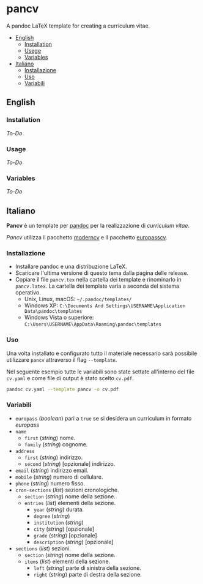 # pancv

A pandoc LaTeX template for creating a curriculum vitae.

- [English](#english)
  - [Installation](#installation)
  - [Usege](#usege)
  - [Variables](#variables)
- [Italiano](#italiano)
  - [Installazione](#installazione)
  - [Uso](#uso)
  - [Variabili](#variabili)

## English

### Installation

*To-Do*

### Usage

*To-Do*

### Variables

*To-Do*

## Italiano

**Pancv** è un template per [pandoc](https://pandoc.org/) per la realizzazione di *curriculum vitae*.

*Pancv* utilizza il pacchetto [moderncv](https://launchpad.net/moderncv) e il pacchetto [europasscv](https://github.com/gmazzamuto/europasscv).

### Installazione

- Installare pandoc e una distribuzione LaTeX.
- Scaricare l'ultima versione di questo tema dalla pagina delle release.
- Copiare il file `pancv.tex` nella cartella dei template e rinominarlo in `pancv.latex`. La cartella dei template varia a seconda del sistema operativo.
  - Unix, Linux, macOS: `~/.pandoc/templates/`
  - Windows XP: `C:\Documents And Settings\USERNAME\Application Data\pandoc\templates`
  - Windows Vista o superiore: `C:\Users\USERNAME\AppData\Roaming\pandoc\templates`

### Uso

Una volta installato e configurato tutto il materiale necessario sarà possibile utilizzare `pancv` attraverso il flag `--template`.

Nel seguente esempio tutte le variabili sono state settate all'interno del file `cv.yaml` e come file di output è stato scelto `cv.pdf`.

```bash
pandoc cv.yaml --template pancv -o cv.pdf
```

### Variabili

- `europass` (*boolean*) pari a `true` se si desidera un curriculum in formato *europass*
- `name`
  - `first` (*string*) nome.
  - `family` (*string*) cognome.
- `address`
  - `first` (*string*) indirizzo.
  - `second` (*string*) [opzionale] indirizzo.
- `email` (*string*) indirizzo email.
- `mobile` (*string*) numero di cellulare.
- `phone` (*string*) numero fisso.
- `cron-sections` (*list*) sezioni cronologiche.
  - `section` (*string*) nome della sezione.
  - `entries` (*list*) elementi della sezione.
    - `year` (*string*) durata.
    - `degree` (*string*) 
    - `institution` (*string*)
    - `city` (*string*) [opzionale]
    - `grade` (*string*) [opzionale]
    - `description` (*string*) [opzionale]
- `sections` (*list*) sezioni.
  - `section` (*string*) nome della sezione.
  - `items` (*list*) elementi della sezione.
    - `left` (*string*) parte di sinistra della sezione.
    - `right` (*string*) parte di destra della sezione.

